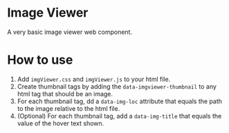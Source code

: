 # Image Viewer
A very basic image viewer web component.  

# How to use
1.  Add `imgViewer.css` and `imgViewer.js` to your html file.
2.  Create thumbnail tags by adding the `data-imgviewer-thumbnail` to any html tag that should be an image.
3.  For each thumbnail tag, dd a `data-img-loc` attribute that equals the path to the image relative to the html file.
4.  (Optional) For each thumbnail tag, add a `data-img-title` that equals the value of the hover text shown.
